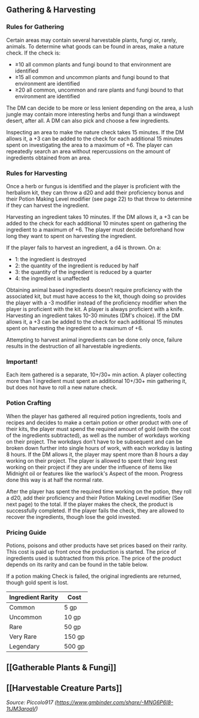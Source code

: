 ## Gathering & Harvesting

### Rules for Gathering
Certain areas may contain several harvestable plants, fungi or, rarely, animals. To determine what goods can be found in areas, make a nature check. If the check is:
- ≥10 all common plants and fungi bound to that environment are identified
- ≥15 all common and uncommon plants and fungi bound to that environment are identified
- ≥20 all common, uncommon and rare plants and fungi bound to that environment are identified

The DM can decide to be more or less lenient depending on the area, a lush jungle may contain more interesting herbs and fungi than a windswept desert, after all. A DM can also pick and choose a few ingredients.

Inspecting an area to make the nature check takes 15 minutes. If the DM allows it, a +3 can be added to the check for each additional 15 minutes spent on investigating the area to a maximum of +6.
The player can repeatedly search an area without repercussions on the amount of ingredients obtained from an area.

### Rules for Harvesting

Once a herb or fungus is identified and the player is proficient with the herbalism kit, they can throw a d20 and add their proficiency bonus and their Potion Making Level modifier (see page 22) to that throw to determine if they can harvest the ingredient. 

Harvesting an ingredient takes 10 minutes. If the DM allows it, a +3 can be added to the check for each additional 10 minutes spent on gathering the ingredient to a maximum of +6. The player must decide beforehand how long they want to spent on harvesting the ingredient.

If the player fails to harvest an ingredient, a d4 is thrown. On a:
- 1: the ingredient is destroyed
- 2: the quantity of the ingredient is reduced by half
- 3: the quantity of the ingredient is reduced by a quarter
- 4: the ingredient is unaffected

Obtaining animal based ingredients doesn’t require proficiency with the associated kit, but must have access to the kit, though doing so provides the player with a -3 modifier instead of the proficiency modifier when the player is proficient with the kit. A player is always proficient with a knife. Harvesting an ingredient takes 10-30 minutes (DM's choice). If the DM allows it, a +3 can be added to the check for each additional 15 minutes spent on harvesting the ingredient to a maximum of +6.

Attempting to harvest animal ingredients can be done only once, failure results in the destruction of all harvestable ingredients.

### Important!

Each item gathered is a separate, 10+/30+ min action. A player collecting more than 1 ingredient must spent an additional 10+/30+ min gathering it, but does not have to roll a new nature check.

### Potion Crafting
When the player has gathered all required potion ingredients, tools and recipes and decides to make a certain potion or other product with one of their kits, the player must spend the required amount of gold (with the cost of the ingredients subtracted), as well as the number of workdays working on their project. The workdays don’t have to be subsequent and can be broken down further into single hours of work, with each workday is lasting 8 hours. If the DM allows it, the player may spent more than 8 hours a day working on their project. The player is allowed to spent their long rest working on their project if they are under the influence of items like Midnight oil or features like the warlock's Aspect of the moon. Progress done this way is at half the normal rate.

After the player has spent the required time working on the potion, they roll a d20, add their proficiency and their Potion Making Level modifier (See next page) to the total. If the player makes the check, the product is successfully completed. If the player fails the check, they are allowed to recover the ingredients, though lose the gold invested.

### Pricing Guide
Potions, poisons and other products have set prices based on their rarity. This cost is paid up front once the production is started. The price of ingredients used is subtracted from this price. The price of the product depends on its rarity and can be found in the table below. 

If a potion making Check is failed, the original ingredients are returned, though gold spent is lost.

| Ingredient Rarity | Cost   |
| ----------------- | ------ |
| Common            | 5 gp   |
| Uncommon          | 10 gp  |
| Rare              | 50 gp  | 
| Very Rare         | 150 gp |
| Legendary         | 500 gp |



## [[Gatherable Plants & Fungi]]

## [[Harvestable Creature Parts]]

*Source: Piccolo917 (https://www.gmbinder.com/share/-MNG6P6I8-1tJM3aroaV)*